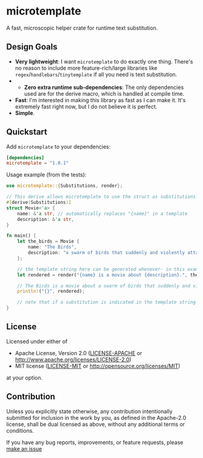 # microtemplate
A fast, microscopic helper crate for runtime text substitution.

## Design Goals
 - **Very lightweight**: I want `microtemplate` to do exactly one thing. There's no reason to include more feature-rich/large libraries like `regex`/`handlebars`/`tinytemplate` if all you need is text substitution.
 - - **Zero extra runtime sub-dependencies**: The only dependencies used are for the derive macro, which is handled at compile time.
 - **Fast**: I'm interested in making this library as fast as I can make it. It's extremely fast right now, but I do not believe it is perfect.
 - **Simple**.

## Quickstart
Add `microtemplate` to your dependencies:
```toml
[dependencies]
microtemplate = "1.0.1"
```

Usage example (from the tests):
```rust
use microtemplate::{Substitutions, render};

// This derive allows microtemplate to use the struct as substitutions.
#[derive(Substitutions)]
struct Movie<'a> {
    name: &'a str, // automatically replaces "{name}" in a template
    description: &'a str,
}

fn main() {
    let the_birds = Movie {
        name: "The Birds",
        description: "a swarm of birds that suddenly and violently attack the residents of a California coastal town",
    };

    // the template string here can be generated whenever- in this example it is known at compile time but that does not matter.
    let rendered = render("{name} is a movie about {description}.", the_birds);

    // The Birds is a movie about a swarm of birds that suddenly and violently attack the residents of a California coastal town.
    println!("{}", rendered);

    // note that if a substitution is indicated in the template string but it is not found in the struct passed, it is replaced with an empty string ("")
}
```

## License

Licensed under either of

 * Apache License, Version 2.0
   ([LICENSE-APACHE](LICENSE-APACHE) or http://www.apache.org/licenses/LICENSE-2.0)
 * MIT license
   ([LICENSE-MIT](LICENSE-MIT) or http://opensource.org/licenses/MIT)

at your option.

## Contribution

Unless you explicitly state otherwise, any contribution intentionally submitted
for inclusion in the work by you, as defined in the Apache-2.0 license, shall be
dual licensed as above, without any additional terms or conditions.

If you have any bug reports, improvements, or feature requests, please [make an issue](https://github.com/Legend-of-iPhoenix/microtemplate/issues/new)